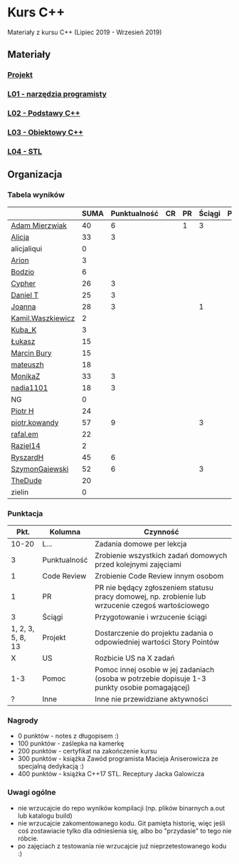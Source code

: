 # Kurs C++

Materiały z kursu C++ (Lipiec 2019 - Wrzesień 2019)

## Materiały

### [Projekt](project)
### [L01 - narzędzia programisty](L01-programmers-tools)
### [L02 - Podstawy C++](L02-C++-introduction)
### [L03 - Obiektowy C++](L03-object-oriented-cpp)
### [L04 - STL](L04-stl)

## Organizacja

### Tabela wyników

|                                                     | SUMA | Punktualność | CR | PR | Ściągi | Projekt | US | Pomoc | Inne | L1 | L2 | L3 |
|-----------------------------------------------------|------|--------------|----|----|--------|---------|----|-------|------|----|----|----|
| [Adam Mierzwiak](https://github.com/adamvm)         |   40 |            6 |    |  1 |      3 |         |    |       |      | 15 | 15 |  6 |
| [Alicja](https://github.com/AlicjaBonder)           |   33 |            3 |    |    |        |         |    |       |      | 15 | 15 |    |
| alicjaliqui                                         |    0 |              |    |    |        |         |    |       |      |    |    |    |
| [Arion](https://github.com/Ariionex)                |    3 |              |    |    |        |         |    |       |      |  3 |    |    |
| [Bodzio](https://github.com/Dolaroza)               |    6 |              |    |    |        |         |    |       |      |  6 |    |    |
| [Cypher](https://github.com/ChopSeeGuy)             |   26 |            3 |    |    |        |         |    |       |      | 15 |  8 |    |
| [Daniel T](https://github.com/LinQ007)              |   25 |            3 |    |    |        |         |    |       |      | 15 |  7 |    |
| [Joanna](https://github.com/teojdb)                 |   28 |            3 |    |    |      1 |         |    |       |      | 15 |  9 |    |
| [Kamil.Waszkiewicz](https://github.com/darkassazi)  |    2 |              |    |    |        |         |    |       |      |  2 |    |    |
| [Kuba_K](https://github.com/kubakusz)               |    3 |              |    |    |        |         |    |       |      |  3 |    |    |
| [Łukasz](https://github.com/lucaswalicki)           |   15 |              |    |    |        |         |    |       |      |  8 |  4 |  3 |
| [Marcin Bury](https://github.com/MarcinBury92)      |   15 |              |    |    |        |         |    |       |      | 15 |    |    |
| [mateuszh](https://github.com/czarny247)            |   18 |              |    |    |        |         |    |       |      |  6 | 12 |    |
| [MonikaZ](https://github.com/MonikaZelechowska)     |   33 |            3 |    |    |        |         |    |       |      | 15 | 15 |    |
| [nadia1101](https://github.com/JustynaSlazak)       |   18 |            3 |    |    |        |         |    |       |      | 15 |    |    |
| NG                                                  |    0 |              |    |    |        |         |    |       |      |    |    |    |
| [Piotr H](https://github.com/PiotrHCpp)             |   24 |              |    |    |        |         |    |       |    1 |  8 | 15 |    |
| [piotr.kowandy](https://github.com/PiotrKowandy)    |   57 |            9 |    |    |      3 |         |    |       |      | 15 | 15 | 15 |
| [rafal.em](https://github.com/elRaphaelo)           |   22 |              |    |    |        |         |    |       |      |  7 |  2 | 13 |
| [Raziel14](https://github.com/Arakis14)             |    2 |              |    |    |        |         |    |       |      |  2 |    |    |
| [RyszardH](https://github.com/RyszardHalapacz)      |   45 |            6 |    |    |        |         |    |       |      |  9 | 15 | 15 |
| [SzymonGajewski](https://github.com/SzymonGajewski) |   52 |            6 |    |    |      3 |         |    |       |      | 15 | 15 | 13 |
| [TheDude](https://github.com/TheDude-cpu)           |   20 |              |    |    |        |         |    |       |      |  4 | 13 |  3 |
| zielin                                              |    0 |              |    |    |        |         |    |       |      |    |    |    |

### Punktacja

| Pkt.              | Kolumna      | Czynność |
|-------------------|--------------|----------|
| 10-20             | L...         | Zadania domowe per lekcja |
| 3                 | Punktualność | Zrobienie wszystkich zadań domowych przed kolejnymi zajęciami |
| 1                 | Code Review  | Zrobienie Code Review innym osobom |
| 1                 | PR           | PR nie będący zgłoszeniem statusu pracy domowej, np. zrobienie lub wrzucenie czegoś wartościowego |
| 3                 | Ściągi       | Przygotowanie i wrzucenie ściągi |
| 1, 2, 3, 5, 8, 13 | Projekt      | Dostarczenie do projektu zadania o odpowiedniej wartości Story Pointów |
| X                 | US           | Rozbicie US na X zadań |
| 1-3               | Pomoc        | Pomoc innej osobie w jej zadaniach (osoba w potrzebie dopisuje 1-3 punkty osobie pomagającej) |
| ?                 | Inne         | Inne nie przewidziane aktywności |

### Nagrody

- 0 punktów - notes z długopisem :)
- 100 punktów - zaślepka na kamerkę
- 200 punktów - certyfikat na zakończenie kursu
- 300 punktów - książka Zawód programista Macieja Aniserowicza ze specjalną dedykacją :)
- 400 punktów - książka C++17 STL. Receptury Jacka Galowicza

### Uwagi ogólne

- nie wrzucajcie do repo wyników kompilacji (np. plików binarnych a.out lub katalogu build)
- nie wrzucajcie zakomentowanego kodu. Git pamięta historię, więc jeśli coś zostawiacie tylko dla odniesienia się, albo bo "przydasie" to tego nie róbcie.
- po zajęciach z testowania nie wrzucajcie już nieprzetestowanego kodu :)
